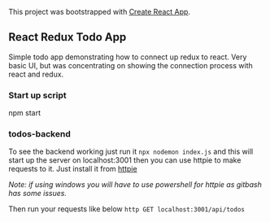 This project was bootstrapped with [Create React App](https://github.com/facebook/create-react-app).

## React Redux Todo App

Simple todo app demonstrating how to connect up redux to react. Very basic UI, but was concentrating on showing the connection process with react and redux.

### Start up script
npm start


### todos-backend
To see the backend working just run it `npx nodemon index.js` and this will start up the server on localhost:3001 then you can use httpie to make requests to it. Just install it from   [httpie](https://github.com/jakubroztocil/httpie "httpie on github")

*Note: if using windows you will have to use powershell for httpie as gitbash has some issues.*


Then run your requests like below
`http GET localhost:3001/api/todos`

